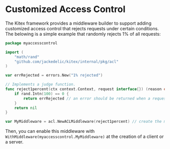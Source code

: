 # Customized Access Control

The Kitex framework provides a middleware builder to support adding customized access control that rejects requests under certain conditions. The belowing is a simple example that randomly rejects 1% of all requests:

```go
package myaccesscontrol

import (
    "math/rand"
    "github.com/jackedelic/kitex/internal/pkg/acl"
)

var errRejected = errors.New("1% rejected")

// Implements a judge function.
func reject1percent(ctx context.Context, request interface{}) (reason error) {
    if rand.Intn(100) == 0 {
        return errRejected // an error should be returned when a request is rejected
    }
    return nil
}

var MyMiddleware = acl.NewACLMiddleware(reject1percent) // create the middleware
```

Then, you can enable this middleware with `WithMiddleware(myaccesscontrol.MyMiddleware)` at the creation of a client or a server.
